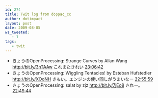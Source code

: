 ```yaml
---
id: 274
title: Twit log from doppac_cc
author: dotimpact
layout: post
date: 2009-08-05
ws_tweeted:
   - 1
tags:
   - twit
---
```

<ul class="ws_tweet_list">
  <li class="ws_tweet">
    きょうのOpenProcessing: Strange Curves by Allan Wang <a href="http://bit.ly/3hTAAw" rel="nofollow">http://bit.ly/3hTAAw</a> これまたきれい <a class="ws_tweet_time" href="http://twitter.com/doppac_cc/statuses/3124617688">23:06:42</a>
  </li>
  <li class="ws_tweet">
    きょうのOpenProcessing: Wiggling Tentacles! by Esteban Hufstedler <a href="http://bit.ly/XOoNH" rel="nofollow">http://bit.ly/XOoNH</a> きもい。エンジンの使い回しがうまいなー <a class="ws_tweet_time" href="http://twitter.com/doppac_cc/statuses/3124455310">22:55:59</a>
  </li>
  <li class="ws_tweet">
    きょうのOpenProcessing: salat by zjz <a href="http://bit.ly/7jEo8" rel="nofollow">http://bit.ly/7jEo8</a> きれー。 <a class="ws_tweet_time" href="http://twitter.com/doppac_cc/statuses/3124364078">22:49:44</a>
  </li>
</ul>
